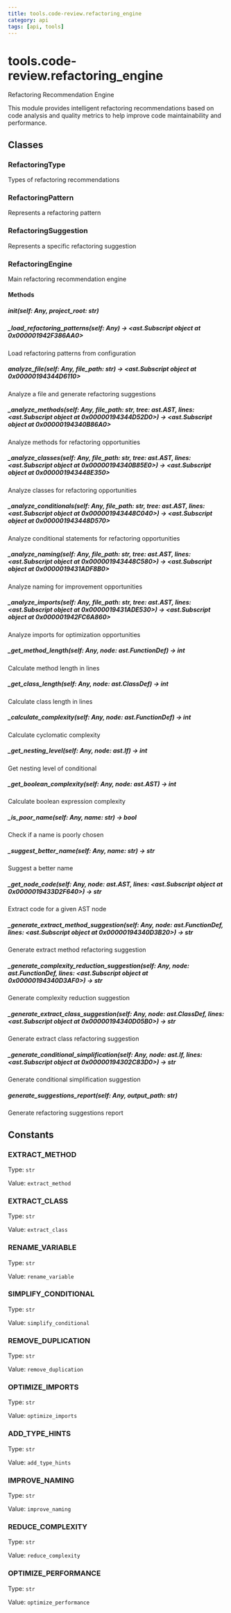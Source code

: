 ```yaml
---
title: tools.code-review.refactoring_engine
category: api
tags: [api, tools]
---
```


# tools.code-review.refactoring_engine

Refactoring Recommendation Engine

This module provides intelligent refactoring recommendations based on code analysis
and quality metrics to help improve code maintainability and performance.

## Classes

### RefactoringType

Types of refactoring recommendations

### RefactoringPattern

Represents a refactoring pattern

### RefactoringSuggestion

Represents a specific refactoring suggestion

### RefactoringEngine

Main refactoring recommendation engine

#### Methods

##### __init__(self: Any, project_root: str)



##### _load_refactoring_patterns(self: Any) -> <ast.Subscript object at 0x000001942F386AA0>

Load refactoring patterns from configuration

##### analyze_file(self: Any, file_path: str) -> <ast.Subscript object at 0x00000194344D6110>

Analyze a file and generate refactoring suggestions

##### _analyze_methods(self: Any, file_path: str, tree: ast.AST, lines: <ast.Subscript object at 0x00000194344D52D0>) -> <ast.Subscript object at 0x00000194340B86A0>

Analyze methods for refactoring opportunities

##### _analyze_classes(self: Any, file_path: str, tree: ast.AST, lines: <ast.Subscript object at 0x00000194340B85E0>) -> <ast.Subscript object at 0x000001943448E350>

Analyze classes for refactoring opportunities

##### _analyze_conditionals(self: Any, file_path: str, tree: ast.AST, lines: <ast.Subscript object at 0x000001943448C040>) -> <ast.Subscript object at 0x000001943448D570>

Analyze conditional statements for refactoring opportunities

##### _analyze_naming(self: Any, file_path: str, tree: ast.AST, lines: <ast.Subscript object at 0x000001943448C580>) -> <ast.Subscript object at 0x0000019431ADF8B0>

Analyze naming for improvement opportunities

##### _analyze_imports(self: Any, file_path: str, tree: ast.AST, lines: <ast.Subscript object at 0x0000019431ADE530>) -> <ast.Subscript object at 0x000001942FC6A860>

Analyze imports for optimization opportunities

##### _get_method_length(self: Any, node: ast.FunctionDef) -> int

Calculate method length in lines

##### _get_class_length(self: Any, node: ast.ClassDef) -> int

Calculate class length in lines

##### _calculate_complexity(self: Any, node: ast.FunctionDef) -> int

Calculate cyclomatic complexity

##### _get_nesting_level(self: Any, node: ast.If) -> int

Get nesting level of conditional

##### _get_boolean_complexity(self: Any, node: ast.AST) -> int

Calculate boolean expression complexity

##### _is_poor_name(self: Any, name: str) -> bool

Check if a name is poorly chosen

##### _suggest_better_name(self: Any, name: str) -> str

Suggest a better name

##### _get_node_code(self: Any, node: ast.AST, lines: <ast.Subscript object at 0x0000019433D2F640>) -> str

Extract code for a given AST node

##### _generate_extract_method_suggestion(self: Any, node: ast.FunctionDef, lines: <ast.Subscript object at 0x00000194340D3B20>) -> str

Generate extract method refactoring suggestion

##### _generate_complexity_reduction_suggestion(self: Any, node: ast.FunctionDef, lines: <ast.Subscript object at 0x00000194340D3AF0>) -> str

Generate complexity reduction suggestion

##### _generate_extract_class_suggestion(self: Any, node: ast.ClassDef, lines: <ast.Subscript object at 0x00000194340D05B0>) -> str

Generate extract class refactoring suggestion

##### _generate_conditional_simplification(self: Any, node: ast.If, lines: <ast.Subscript object at 0x00000194302C83D0>) -> str

Generate conditional simplification suggestion

##### generate_suggestions_report(self: Any, output_path: str)

Generate refactoring suggestions report

## Constants

### EXTRACT_METHOD

Type: `str`

Value: `extract_method`

### EXTRACT_CLASS

Type: `str`

Value: `extract_class`

### RENAME_VARIABLE

Type: `str`

Value: `rename_variable`

### SIMPLIFY_CONDITIONAL

Type: `str`

Value: `simplify_conditional`

### REMOVE_DUPLICATION

Type: `str`

Value: `remove_duplication`

### OPTIMIZE_IMPORTS

Type: `str`

Value: `optimize_imports`

### ADD_TYPE_HINTS

Type: `str`

Value: `add_type_hints`

### IMPROVE_NAMING

Type: `str`

Value: `improve_naming`

### REDUCE_COMPLEXITY

Type: `str`

Value: `reduce_complexity`

### OPTIMIZE_PERFORMANCE

Type: `str`

Value: `optimize_performance`

